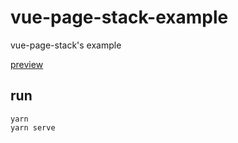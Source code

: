 # vue-page-stack-example
vue-page-stack's example

[preview](https://hezhongfeng.github.io/vue-page-stack-example/)

## run
```
yarn
yarn serve
```
